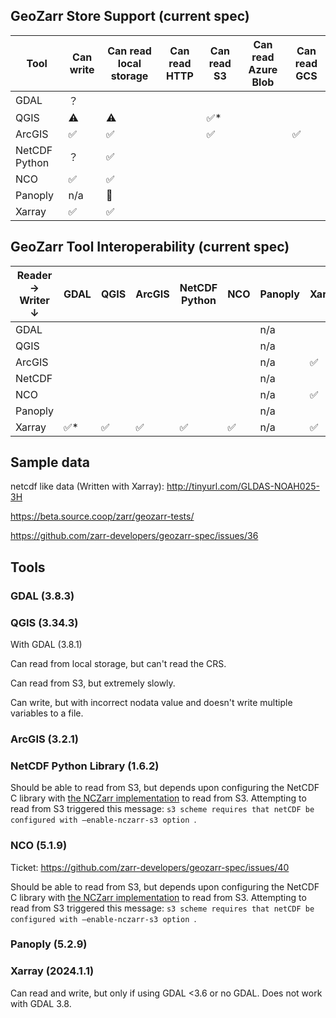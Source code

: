 ## GeoZarr Store Support (current spec)

| Tool | Can write | Can read local storage | Can read HTTP | Can read S3 | Can read Azure Blob | Can read GCS |
| -------- | ------- | ------- | ------- | ------- | ------- | ------- |
| GDAL | ？ |  |  |  |  |  |
| QGIS| ⚠️ | ⚠️ |  | ✅* |  |  |
| ArcGIS | ✅ | ✅ | | ✅ |  | ✅ |
| NetCDF Python | ？ | ✅ |  |  |  |  |
| NCO | ✅ | ✅ |  |  |  |  |
| Panoply | n/a | 🚫 |  |  |  |  |
| Xarray | ✅ | ✅ |  |  |  |  |

## GeoZarr Tool Interoperability (current spec)

|Reader →  Writer ↓| GDAL | QGIS | ArcGIS | NetCDF Python | NCO | Panoply | Xarray |
| -------- | ------- | ------- | ------- | ------- | ------- | ------- | ------- |
| GDAL |  |  |  |  |  | n/a |  |
| QGIS |  |  |  |  |  | n/a |  |
| ArcGIS |  |  |  |  |  | n/a | ✅ |
| NetCDF |  |  |  |  |  | n/a |  |
| NCO |  |  |  |  |  | n/a | ✅ |
| Panoply |  |  |  |  |  | n/a |  |
| Xarray | ✅* | ✅ | ✅ | ✅ | ✅ | n/a | ✅ |

## Sample data
netcdf like data (Written with Xarray): http://tinyurl.com/GLDAS-NOAH025-3H

https://beta.source.coop/zarr/geozarr-tests/

https://github.com/zarr-developers/geozarr-spec/issues/36

## Tools

### GDAL (3.8.3) 


### QGIS (3.34.3)
With GDAL (3.8.1) 

Can read from local storage, but can't read the CRS.

Can read from S3, but extremely slowly.

Can write, but with incorrect nodata value and doesn't write multiple variables to a file. 

### ArcGIS (3.2.1) 

### NetCDF Python Library (1.6.2)
Should be able to read from S3, but depends upon configuring the NetCDF C library with [the NCZarr implementation](https://docs.unidata.ucar.edu/nug/current/nczarr_head.html) to read from S3. Attempting to read from S3 triggered this message: `s3 scheme requires that netCDF be configured with –enable-nczarr-s3 option `.

### NCO (5.1.9)
Ticket: https://github.com/zarr-developers/geozarr-spec/issues/40

Should be able to read from S3, but depends upon configuring the NetCDF C library with [the NCZarr implementation](https://docs.unidata.ucar.edu/nug/current/nczarr_head.html) to read from S3. Attempting to read from S3 triggered this message: `s3 scheme requires that netCDF be configured with –enable-nczarr-s3 option `.

### Panoply (5.2.9)

### Xarray (2024.1.1)
Can read and write, but only if using GDAL <3.6 or no GDAL. Does not work with GDAL 3.8.
